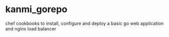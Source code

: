 # kanmi_gorepo
chef cookbooks to install, configure and deploy a basic go web application and nginx load balancer
